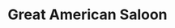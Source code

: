 ---
title: Great American Saloon
lng: -76.623477
lat: 39.894906
color: '#31225D'
type: Bar
address: 20 Dairyland Square, Red Lion, PA 17356
rating: 4
tags:
  - american fare
  - tomato crab soup
  - bar
---